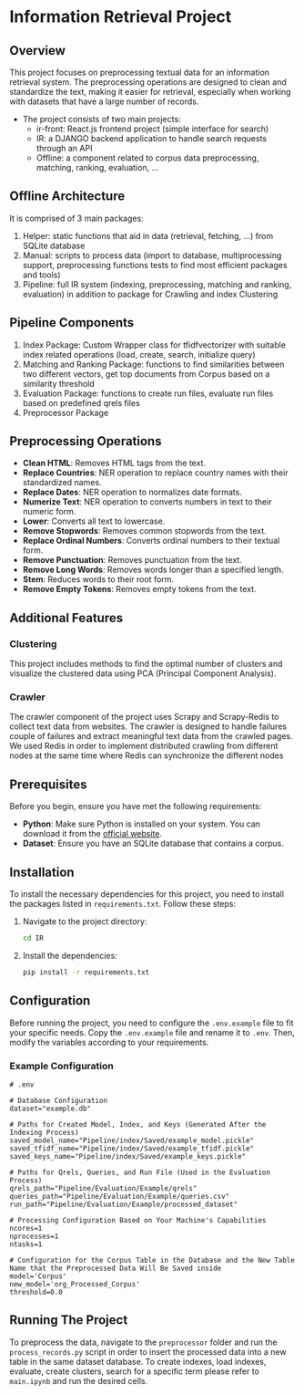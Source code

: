 # Information Retrieval Project

## Overview

This project focuses on preprocessing textual data for an information retrieval system. The preprocessing operations are designed to clean and standardize the text, making it easier for retrieval, especially when working with datasets that have a large number of records.
- The project consists of two main projects:
  - ir-front: React.js frontend project (simple interface for search)
  - IR: a DJANGO backend application to handle search requests through an API
  - Offline: a component related to corpus data preprocessing, matching, ranking, evaluation, ...

## Offline Architecture

It is comprised of 3 main packages:
1. Helper: static functions that aid in data (retrieval, fetching, ...) from SQLite database
2. Manual: scripts to process data (import to database, multiprocessing support, preprocessing functions tests to find most efficient packages and tools)
3. Pipeline: full IR system (indexing, preprocessing, matching and ranking, evaluation) in addition to package for Crawling and index Clustering 

## Pipeline Components

1. Index Package: Custom Wrapper class for tfidfvectorizer with suitable index related operations (load, create, search, initialize query)
2. Matching and Ranking Package: functions to find similarities between two different vectors, get top documents from Corpus based on a similarity threshold
3. Evaluation Package: functions to create run files, evaluate run files based on predefined qrels files
4. Preprocessor Package

## Preprocessing Operations

- **Clean HTML**: Removes HTML tags from the text.
- **Replace Countries**: NER operation to replace country names with their standardized names.
- **Replace Dates**: NER operation to normalizes date formats.
- **Numerize Text**: NER operation to converts numbers in text to their numeric form.
- **Lower**: Converts all text to lowercase.
- **Remove Stopwords**: Removes common stopwords from the text.
- **Replace Ordinal Numbers**: Converts ordinal numbers to their textual form.
- **Remove Punctuation**: Removes punctuation from the text.
- **Remove Long Words**: Removes words longer than a specified length.
- **Stem**: Reduces words to their root form.
- **Remove Empty Tokens**: Removes empty tokens from the text.


## Additional Features

### Clustering

This project includes methods to find the optimal number of clusters and visualize the clustered data using PCA (Principal Component Analysis). 

### Crawler

The crawler component of the project uses Scrapy and Scrapy-Redis to collect text data from websites. The crawler is designed to handle failures couple of failures and extract meaningful text data from the crawled pages.
We used Redis in order to implement distributed crawling from different nodes at the same time where Redis can synchronize the different nodes

## Prerequisites

Before you begin, ensure you have met the following requirements:
- **Python**: Make sure Python is installed on your system. You can download it from the [official website](https://www.python.org/downloads/).
- **Dataset**: Ensure you have an SQLite database that contains a corpus. 


## Installation

To install the necessary dependencies for this project, you need to install the packages listed in `requirements.txt`. Follow these steps:

1. Navigate to the project directory:

    ```sh
    cd IR
    ```

2. Install the dependencies:

    ```sh
    pip install -r requirements.txt
    ```

## Configuration

Before running the project, you need to configure the `.env.example` file to fit your specific needs. Copy the `.env.example` file and rename it to `.env`. Then, modify the variables according to your requirements.

### Example Configuration

```dotenv
# .env

# Database Configuration
dataset="example.db"

# Paths for Created Model, Index, and Keys (Generated After the Indexing Process)
saved_model_name="Pipeline/index/Saved/example_model.pickle"
saved_tfidf_name="Pipeline/index/Saved/example_tfidf.pickle"
saved_keys_name="Pipeline/index/Saved/example_keys.pickle"

# Paths for Qrels, Queries, and Run File (Used in the Evaluation Process)
qrels_path="Pipeline/Evaluation/Example/qrels"
queries_path="Pipeline/Evaluation/Example/queries.csv"
run_path="Pipeline/Evaluation/Example/processed_dataset"

# Processing Configuration Based on Your Machine's Capabilities
ncores=1
nprocesses=1
ntasks=1

# Configuration for the Corpus Table in the Database and the New Table Name that the Preprocessed Data Will Be Saved inside
model='Corpus'
new_model='org_Processed_Corpus'
threshold=0.0
```
## Running The Project

To preprocess the data, navigate to the `preprocessor` folder and run the `process_records.py` script in order to insert the processed data into a new table in the same dataset database.
To create indexes, load indexes, evaluate, create clusters, search for a specific term please refer to `main.ipynb` and run the desired cells. 
